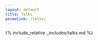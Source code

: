 ```yaml
---
layout: default
title: Talks
permalink: /talks/
---
```


<!-- Include the Talks content from the _includes directory -->
{% include_relative _includes/talks.md %}
